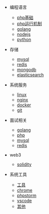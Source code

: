 * 编程语言

  * [php基础](develop/php_basic.md)
  * [php运行机制](develop/php.md)
  * [golang](develop/golang.md)
  * [nodejs](develop/nodejs.md)
  * [python](develop/python.md)

* 存储
  
  * [mysql](storage/mysql.md)
  * [redis](storage/redis.md)
  * [mongodb](storage/mongodb.md)
  * [elasticsearch](storage/elasticsearch.md)

* 系统服务
  * [linux](system/linux.md)
  * [nginx](system/nginx.md)
  * [docker](system/docker.md)
  * [git](system/git.md)

* 面试相关
  * [golang](interview/go.md)
  * [php](interview/php.md)
  * [mysql](interview/mysql.md)
  * [redis](interview/redis.md)

* web3
  * [solidity](web3/solidity.md)

* 系统工具
  * [工具](other/tools.md)
  * [chrome](other/chrome.md)
  * [phpstorm](other/phpstorm.md)
  * [vscode](other/vscode.md)
  * [其他](other/other.md)